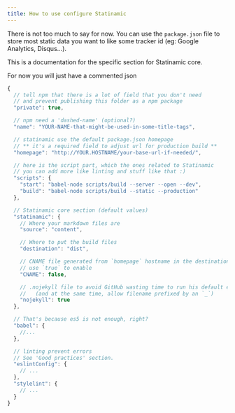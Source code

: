 ```yaml
---
title: How to use configure Statinamic
---
```


There is not too much to say for now.
You can use the ``package.json`` file to store most static data you want to like
some tracker id (eg: Google Analytics, Disqus...).

This is a documentation for the specific section for Statinamic core.

For now you will just have a commented json

```js
{
  // tell npm that there is a lot of field that you don't need
  // and prevent publishing this folder as a npm package
  "private": true,

  // npm need a 'dashed-name' (optional?)
  "name": "YOUR-NAME-that-might-be-used-in-some-title-tags",

  // statinamic use the default package.json homepage
  // ** it's a required field to adjust url for production build **
  "homepage": "http://YOUR.HOSTNAME/your-base-url-if-needed/",

  // here is the script part, which the ones related to Statinamic
  // you can add more like linting and stuff like that :)
  "scripts": {
    "start": "babel-node scripts/build --server --open --dev",
    "build": "babel-node scripts/build --static --production"
  },

  // Statinamic core section (default values)
  "statinamic": {
    // Where your markdown files are
    "source": "content",

    // Where to put the build files
    "destination": "dist",

    // CNAME file generated from `homepage` hostname in the destination folder
    // use `true` to enable
    "CNAME": false,

    // .nojekyll file to avoid GitHub wasting time to run his default engine
    //   (and at the same time, allow filename prefixed by an `_`)
    "nojekyll": true
  },

  // That's because es5 is not enough, right?
  "babel": {
    //...
  },

  // linting prevent errors
  // See 'Good practices' section.
  "eslintConfig": {
    // ...
  },
  "stylelint": {
    // ...
  }
}
```
